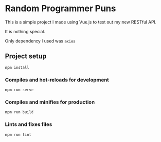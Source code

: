# Random Programmer Puns


This is a simple project I made using Vue.js to test out my new RESTful API.

It is nothing special.

Only dependency I used was ``` axios ```

## Project setup
```
npm install
```

### Compiles and hot-reloads for development
```
npm run serve
```

### Compiles and minifies for production
```
npm run build
```

### Lints and fixes files
```
npm run lint
```


